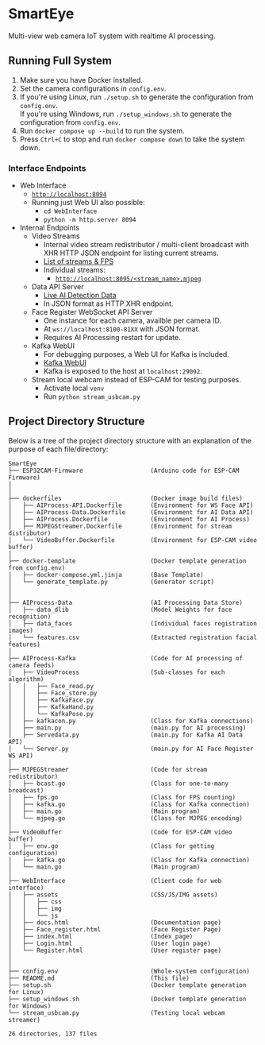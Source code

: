 # SmartEye
 Multi-view web camera IoT system with realtime AI processing.

<!-- TODO: fill in README.md -->

## Running Full System
1. Make sure you have Docker installed.
2. Set the camera configurations in `config.env`.
2. If you're using Linux, run `./setup.sh` to generate the configuration from `config.env`.<br>
   If you're using Windows, run `./setup_windows.sh` to generate the configuration from `config.env`.
3. Run `docker compose up --build` to run the system.
4. Press `Ctrl+C` to stop and run `docker compose down` to take the system down.

### Interface Endpoints
- Web Interface
    - [`http://localhost:8094`](http://localhost:8094)
    - Running just Web UI also possible:
        - `cd WebInterface`
        - `python -m http.server 8094`
- Internal Endpoints
    - Video Streams
        - Internal video stream redistributor / multi-client broadcast with XHR HTTP JSON endpoint for listing current streams.
        - [List of streams & FPS](http://localhost:8095/list)
        - Individual streams:
            - [`http://localhost:8095/<stream_name>.mjpeg`](http://localhost:8095/.mjpeg)
    - Data API Server
        - [Live AI Detection Data](http://localhost:8200/data)
        - In JSON format as HTTP XHR endpoint.
    - Face Register WebSocket API Server
        - One instance for each camera, availble per camera ID.
        - At `ws://localhost:8100-81XX` with JSON format.
        - Requires AI Processing restart for update.
    - Kafka WebUI
        - For debugging purposes, a Web UI for Kafka is included.
        - [Kafka WebUI](http://localhost:8092)
        - Kafka is exposed to the host at `localhost:29092`.
    - Stream local webcam instead of ESP-CAM for testing purposes.
        - Activate local `venv`
        - Run `python stream_usbcam.py`

<!-- ## Explanation of Docker System -->
<!-- TODO: explanation of Docker system -->
<!-- TODO: explanation of packaging containers for each programming language -->

## Project Directory Structure
Below is a tree of the project directory structure with an explanation of the purpose of each file/directory:
```
SmartEye
├── ESP32CAM-Firmware                   (Arduino code for ESP-CAM Firmware)
│
│
├── dockerfiles                         (Docker image build files)
│   ├── AIProcess-API.Dockerfile        (Environment for WS Face API)
│   ├── AIProcess-Data.Dockerfile       (Environment for AI Data API)
│   ├── AIProcess.Dockerfile            (Environment for AI Process)
│   ├── MJPEGStreamer.Dockerfile        (Environment for stream distributor)
│   └── VideoBuffer.Dockerfile          (Environment for ESP-CAM video buffer)
│
├── docker-template                     (Docker template generation from config.env)
│   ├── docker-compose.yml.jinja        (Base Template)
│   └── generate_template.py            (Generator script)
│
│
├── AIProcess-Data                      (AI Processing Data Store)
│   ├── data_dlib                       (Model Weights for face recognition)
│   ├── data_faces                      (Individual faces registration images)
│   └── features.csv                    (Extracted registration facial features)
│
├── AIProcess-Kafka                     (Code for AI processing of camera feeds)
│   ├── VideoProcess                    (Sub-classes for each algorithm)
│   │   ├── Face_read.py
│   │   ├── Face_store.py
│   │   ├── KafkaFace.py
│   │   ├── KafkaHand.py
│   │   └── KafkaPose.py
│   ├── kafkacon.py                     (Class for Kafka connections)
│   ├── main.py                         (main.py for AI processing)
│   ├── Servedata.py                    (main.py for Kafka AI Data API)
│   └── Server.py                       (main.py for AI Face Register WS API)
│
├── MJPEGStreamer                       (Code for stream redistributor)
│   ├── bcast.go                        (Class for one-to-many broadcast)
│   ├── fps.go                          (Class for FPS counting)
│   ├── kafka.go                        (Class for Kafka connection)
│   ├── main.go                         (Main program)
│   └── mjpeg.go                        (Class for MJPEG encoding)
│
├── VideoBuffer                         (Code for ESP-CAM video buffer)
│   ├── env.go                          (Class for getting configuration)
│   ├── kafka.go                        (Class for Kafka connection)
│   └── main.go                         (Main program)
│
├── WebInterface                        (Client code for web interface)
│   ├── assets                          (CSS/JS/IMG assets)
│   │   ├── css
│   │   ├── img
│   │   └── js
│   ├── docs.html                       (Documentation page)
│   ├── Face_register.html              (Face Register Page)
│   ├── index.html                      (Index page)
│   ├── Login.html                      (User login page)
│   └── Register.html                   (User register page)
│
│
├── config.env                          (Whole-system configuration)
├── README.md                           (This file)
├── setup.sh                            (Docker template generation for Linux)
├── setup_windows.sh                    (Docker template generation for Windows)
└── stream_usbcam.py                    (Testing local webcam streamer)

26 directories, 137 files
```
